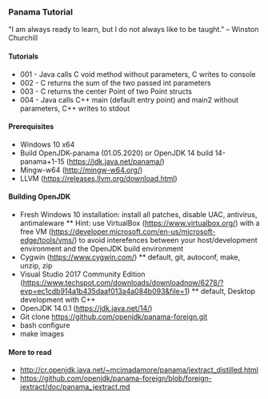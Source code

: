 ### Panama Tutorial

"I am always ready to learn, but I do not always like to be taught." – Winston Churchill

#### Tutorials

* 001 - Java calls C void method without parameters, C writes to console
* 002 - C returns the sum of the two passed int parameters
* 003 - C returns the center Point of two Point structs
* 004 - Java calls C++ main (default entry point) and main2 without parameters, C++ writes to stdout

#### Prerequisites

* Windows 10 x64 
* Build OpenJDK-panama (01.05.2020) or OpenJDK 14 build 14-panama+1-15 (https://jdk.java.net/panama/)
* Mingw-w64 (http://mingw-w64.org/)
* LLVM (https://releases.llvm.org/download.html)

#### Building OpenJDK

* Fresh Windows 10 installation: install all patches, disable UAC, antivirus, antimaleware
** Hint: use VirtualBox (https://www.virtualbox.org/) with a free VM (https://developer.microsoft.com/en-us/microsoft-edge/tools/vms/) to avoid interefences between your host/development environment and the OpenJDK build environment
* Cygwin (https://www.cygwin.com/)
** default, git, autoconf, make, unzip, zip
* Visual Studio 2017 Community Edition (https://www.techspot.com/downloads/downloadnow/6278/?evp=ec1cdb914a1b435daaf013a4a084b093&file=1)
** default, Desktop development with C++
* OpenJDK 14.0.1 (https://jdk.java.net/14/)
* Git clone https://github.com/openjdk/panama-foreign.git
* bash configure
* make images

#### More to read

* http://cr.openjdk.java.net/~mcimadamore/panama/jextract_distilled.html
* https://github.com/openjdk/panama-foreign/blob/foreign-jextract/doc/panama_jextract.md
